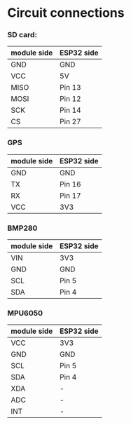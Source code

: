 # Circuit connections

### SD card:
| module side  | ESP32 side |
|--------------|------------|
| GND          | GND        |
| VCC          |  5V        |
| MISO         |  Pin 13    |
| MOSI         |  Pin 12    |
| SCK          |  Pin 14    |
| CS           |  Pin 27    |

### GPS

| module side | ESP32 side |
|-------------|------------|
| GND         |  GND       |
| TX          |  Pin 16    |
| RX          |  Pin 17    |
| VCC         |  3V3       |

### BMP280

| module side |  ESP32 side |
|-------------|-------------|
| VIN         | 3V3         |
| GND         | GND         |
| SCL         | Pin 5       |
| SDA         | Pin 4       |

### MPU6050
| module side | ESP32 side |
|-------------|------------|
| VCC         | 3V3        |
| GND         | GND        |
| SCL         | Pin 5      |
| SDA         | Pin 4      |
| XDA         | -          |
| ADC         | -          |
| INT         | -          |
